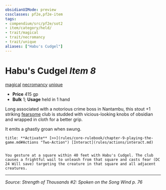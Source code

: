 ```yaml
---
obsidianUIMode: preview
cssclasses: pf2e,pf2e-item
tags:
- compendium/src/pf2e/sot2
- item/category/held/
- trait/magical
- trait/necromancy
- trait/unique
aliases: ["Habu's Cudgel"]
---
```

# Habu's Cudgel *Item 8*  
[magical](rules/traits/magical.md "Magical Item Trait")  [necromancy](rules/traits/necromancy.md "Necromancy School Trait")  [unique](rules/traits/unique.md "Unique Rarity Trait")  

- **Price** 415 gp
- **Bulk** 1; **Usage** held in 1 hand

Long associated with a notorious crime boss in Nantambu, this stout +1 striking [fearsome](compendium/equipment/items/fearsome-apg.md) club is studded with vicious-looking knobs of obsidian and wrapped in cloth for a better grip.

It emits a ghastly groan when swung.

```ad-embed-ability
title: **Activate** [>>](rules/core-rulebook/chapter-9-playing-the-game.md#Actions "Two-Action") [Interact](rules/actions/interact.md)


You gesture at a square within 40 feet with Habu's Cudgel. The club causes a frightful wail to unleash from that square and casts fear (DC 24 Will save) targeting the creature in that square and all adjacent creatures.
```


---
*Source: Strength of Thousands #2: Spoken on the Song Wind p. 76*